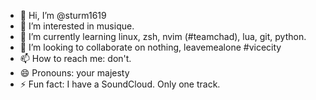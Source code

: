 - 👋 Hi, I’m @sturm1619
- 👀 I’m interested in musique.
- 🌱 I’m currently learning linux, zsh, nvim (#teamchad), lua, git, python.
- 💞️ I’m looking to collaborate on nothing, leavemealone #vicecity
- 📫 How to reach me: don't.
- 😄 Pronouns: your majesty
- ⚡ Fun fact: I have a SoundCloud. Only one track.

<!---
sturm1619/sturm1619 is a ✨ special ✨ repository because its `README.md` (this file) appears on your GitHub profile.
You can click the Preview link to take a look at your changes.
--->
